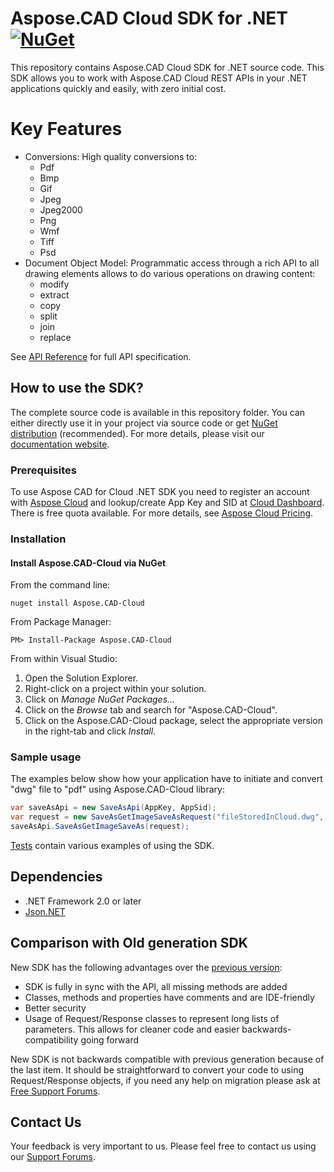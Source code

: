 # Aspose.CAD Cloud SDK for .NET [![NuGet](https://img.shields.io/nuget/v/Aspose.CAD-Cloud.svg)](https://www.nuget.org/packages/Aspose.CAD-Cloud/)
This repository contains Aspose.CAD Cloud SDK for .NET source code. This SDK allows you to work with Aspose.CAD Cloud REST APIs in your .NET applications quickly and easily, with zero initial cost.

# Key Features
- Conversions: High quality conversions to:
  * Pdf
  * Bmp
  * Gif
  * Jpeg
  * Jpeg2000
  * Png
  * Wmf
  * Tiff
  * Psd
- Document Object Model: Programmatic access through a rich API to all drawing elements allows to do various operations on drawing content:
  * modify
  * extract
  * copy
  * split
  * join 
  * replace

See [API Reference](https://apireference.aspose.cloud/CAD/) for full API specification.

## How to use the SDK?
The complete source code is available in this repository folder. You can either directly use it in your project via source code or get [NuGet distribution](https://www.nuget.org/packages/Aspose.CAD-Cloud/) (recommended). For more details, please visit our [documentation website](https://docs.aspose.cloud/display/CADcloud/Available+SDKs#AvailableSDKs-.NET).

### Prerequisites

To use Aspose CAD for Cloud .NET SDK you need to register an account with [Aspose Cloud](https://www.aspose.cloud/) and lookup/create App Key and SID at [Cloud Dashboard](https://dashboard.aspose.cloud/#/apps). There is free quota available. For more details, see [Aspose Cloud Pricing](https://purchase.aspose.cloud/pricing).

### Installation

#### Install Aspose.CAD-Cloud via NuGet

From the command line:

	nuget install Aspose.CAD-Cloud

From Package Manager:

	PM> Install-Package Aspose.CAD-Cloud

From within Visual Studio:

1. Open the Solution Explorer.
2. Right-click on a project within your solution.
3. Click on *Manage NuGet Packages...*
4. Click on the *Browse* tab and search for "Aspose.CAD-Cloud".
5. Click on the Aspose.CAD-Cloud package, select the appropriate version in the right-tab and click *Install*.

### Sample usage

The examples below show how your application have to initiate and convert "dwg" file to "pdf" using Aspose.CAD-Cloud library:
```csharp
var saveAsApi = new SaveAsApi(AppKey, AppSid);
var request = new SaveAsGetImageSaveAsRequest("fileStoredInCloud.dwg", "pdf");
saveAsApi.SaveAsGetImageSaveAs(request);
```

[Tests](Aspose.CAD.Cloud.Sdk.Tests) contain various examples of using the SDK.

## Dependencies
- .NET Framework 2.0 or later
- [Json.NET](https://www.nuget.org/packages/Newtonsoft.Json/)

## Comparison with Old generation SDK
New SDK has the following advantages over the [previous version](https://github.com/aspose-CAD/Aspose.CAD-for-Cloud):
+ SDK is fully in sync with the API, all missing methods are added
+ Classes, methods and properties have comments and are IDE-friendly
+ Better security
+ Usage of Request/Response classes to represent long lists of parameters. This allows for cleaner code and easier backwards-compatibility going forward

New SDK is not backwards compatible with previous generation because of the last item. It should be straightforward to convert your code to using Request/Response objects, if you need any help on migration please ask at [Free Support Forums](https://forum.aspose.cloud/c/CAD).

## Contact Us
Your feedback is very important to us. Please feel free to contact us using our [Support Forums](https://forum.aspose.cloud/c/CAD).
